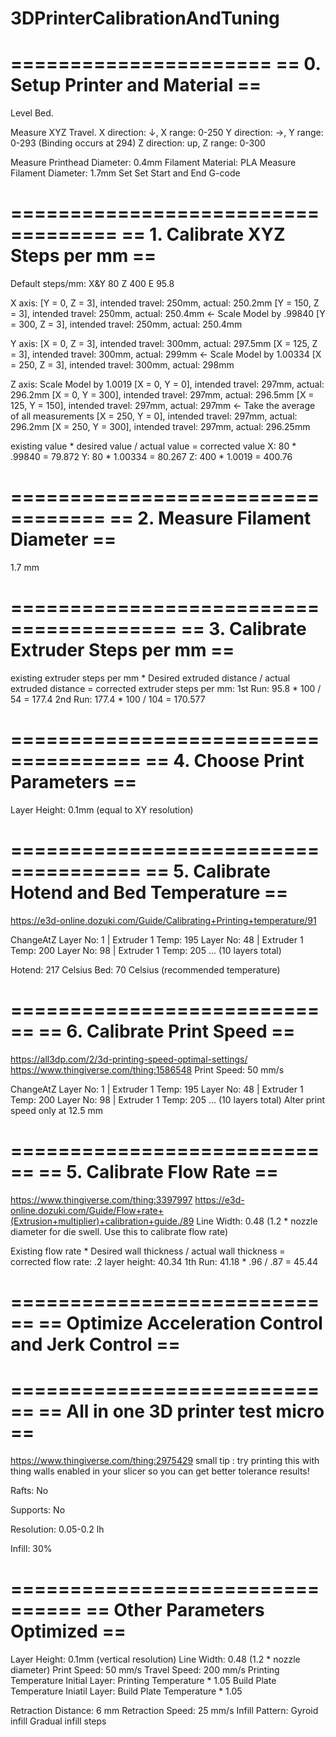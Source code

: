 # 3DPrinterCalibrationAndTuning

======================
== 0. Setup Printer and Material ==
======================
Level Bed.

Measure XYZ Travel.
X direction: ↓, X range: 0-250 
Y direction: →, Y range: 0-293 (Binding occurs at 294)
Z direction: up, Z range: 0-300

Measure Printhead Diameter: 0.4mm
Filament Material: PLA
Measure Filament Diameter: 1.7mm
Set Set Start and End G-code

===================================
== 1. Calibrate XYZ Steps per mm ==
===================================
Default steps/mm:
X&Y 80
Z 400
E 95.8

X axis: 
[Y = 0, Z = 3], intended travel: 250mm, actual: 250.2mm
[Y = 150, Z = 3], intended travel: 250mm, actual: 250.4mm <- Scale Model by .99840
[Y = 300, Z = 3], intended travel: 250mm, actual: 250.4mm

Y axis: 
[X = 0, Z = 3], intended travel: 300mm, actual: 297.5mm
[X = 125, Z = 3], intended travel: 300mm, actual: 299mm <- Scale Model by 1.00334
[X = 250, Z = 3], intended travel: 300mm, actual: 298mm

Z axis: Scale Model by 1.0019
[X = 0, Y = 0], intended travel: 297mm, actual: 296.2mm
[X = 0, Y = 300], intended travel: 297mm, actual: 296.5mm 
[X = 125, Y = 150], intended travel: 297mm, actual: 297mm <- Take the average of all measurements
[X = 250, Y = 0], intended travel: 297mm, actual: 296.2mm
[X = 250, Y = 300], intended travel: 297mm, actual: 296.25mm

existing value * desired value / actual value = corrected value
X: 80 * .99840 = 79.872
Y: 80 * 1.00334 = 80.267
Z: 400 * 1.0019 = 400.76


==================================
== 2. Measure Filament Diameter ==
==================================
1.7 mm


========================================
== 3. Calibrate Extruder Steps per mm ==
========================================
existing extruder steps per mm * Desired extruded distance / actual extruded distance = corrected extruder steps per mm:
1st Run: 95.8 * 100 / 54 = 177.4
2nd Run: 177.4 * 100 / 104 = 170.577 








=====================================
== 4. Choose Print Parameters ==
=====================================
Layer Height: 0.1mm (equal to XY resolution)


=====================================
== 5. Calibrate Hotend and Bed Temperature ==
=====================================
https://e3d-online.dozuki.com/Guide/Calibrating+Printing+temperature/91

ChangeAtZ
Layer No: 1  | Extruder 1 Temp: 195 
Layer No: 48 | Extruder 1 Temp: 200
Layer No: 98 | Extruder 1 Temp: 205
... (10 layers total)

Hotend: 217 Celsius
Bed: 70 Celsius (recommended temperature)


============================
== 6. Calibrate Print Speed ==
============================
https://all3dp.com/2/3d-printing-speed-optimal-settings/
https://www.thingiverse.com/thing:1586548
Print Speed: 50 mm/s 

ChangeAtZ
Layer No: 1  | Extruder 1 Temp: 195 
Layer No: 48 | Extruder 1 Temp: 200
Layer No: 98 | Extruder 1 Temp: 205
... (10 layers total)
Alter print speed only at 12.5 mm




============================
== 5. Calibrate Flow Rate ==
============================
https://www.thingiverse.com/thing:3397997
https://e3d-online.dozuki.com/Guide/Flow+rate+(Extrusion+multiplier)+calibration+guide./89
Line Width: 0.48 (1.2 * nozzle diameter for die swell. Use this to calibrate flow rate)

Existing flow rate * Desired wall thickness / actual wall thickness = corrected flow rate:
.2 layer height: 40.34
1th Run: 41.18 * .96 / .87 = 45.44






============================
== Optimize Acceleration Control and Jerk Control ==
============================



============================
== All in one 3D printer test micro ==
============================
https://www.thingiverse.com/thing:2975429
small tip : try printing this with thing walls enabled in your slicer so you can get better tolerance results!

Rafts:
No

Supports:
No

Resolution:
0.05-0.2 lh

Infill:
30%



================================
== Other Parameters Optimized ==
================================
Layer Height: 0.1mm (vertical resolution)
Line Width: 0.48 (1.2 * nozzle diameter)
Print Speed: 50 mm/s
Travel Speed: 200 mm/s
Printing Temperature Initial Layer: Printing Temperature * 1.05
Build Plate Temperature Iniatil Layer: Build Plate Temperature * 1.05


Retraction Distance: 6 mm
Retraction Speed: 25 mm/s
Infill Pattern: Gyroid infill
Gradual infill steps